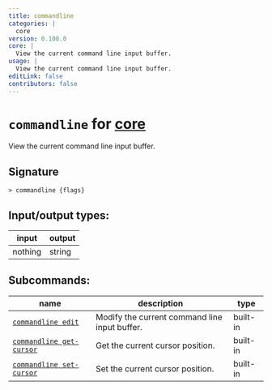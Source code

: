 ```yaml
---
title: commandline
categories: |
  core
version: 0.108.0
core: |
  View the current command line input buffer.
usage: |
  View the current command line input buffer.
editLink: false
contributors: false
---
```

<!-- This file is automatically generated. Please edit the command in https://github.com/nushell/nushell instead. -->

# `commandline` for [core](/commands/categories/core.md)

<div class='command-title'>View the current command line input buffer.</div>

## Signature

```> commandline {flags} ```


## Input/output types:

| input   | output |
| ------- | ------ |
| nothing | string |

## Subcommands:

| name                                                                 | description                                   | type     |
| -------------------------------------------------------------------- | --------------------------------------------- | -------- |
| [`commandline edit`](/commands/docs/commandline_edit.md)             | Modify the current command line input buffer. | built-in |
| [`commandline get-cursor`](/commands/docs/commandline_get-cursor.md) | Get the current cursor position.              | built-in |
| [`commandline set-cursor`](/commands/docs/commandline_set-cursor.md) | Set the current cursor position.              | built-in |